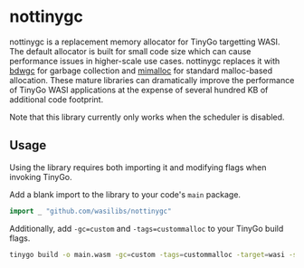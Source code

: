 # nottinygc

nottinygc is a replacement memory allocator for TinyGo targetting WASI. The default allocator
is built for small code size which can cause performance issues in higher-scale use cases.
nottinygc replaces it with [bdwgc][1] for garbage collection and [mimalloc][2] for standard
malloc-based allocation. These mature libraries can dramatically improve the performance of
TinyGo WASI applications at the expense of several hundred KB of additional code footprint.

Note that this library currently only works when the scheduler is disabled.

## Usage

Using the library requires both importing it and modifying flags when invoking TinyGo.

Add a blank import to the library to your code's `main` package.

```go
import _ "github.com/wasilibs/nottinygc"
```

Additionally, add `-gc=custom` and `-tags=custommalloc` to your TinyGo build flags.

```bash
tinygo build -o main.wasm -gc=custom -tags=custommalloc -target=wasi -scheduler=none main.go
```

[1]: https://github.com/ivmai/bdwgc
[2]: https://github.com/microsoft/mimalloc
